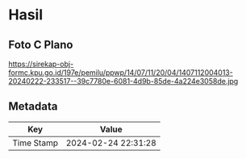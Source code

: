 # Hasil

## Foto C Plano

https://sirekap-obj-formc.kpu.go.id/197e/pemilu/ppwp/14/07/11/20/04/1407112004013-20240222-233517--39c7780e-6081-4d9b-85de-4a224e3058de.jpg


## Metadata

| Key        | Value               |
| ---------- | ------------------- |
| Time Stamp | 2024-02-24 22:31:28 |



